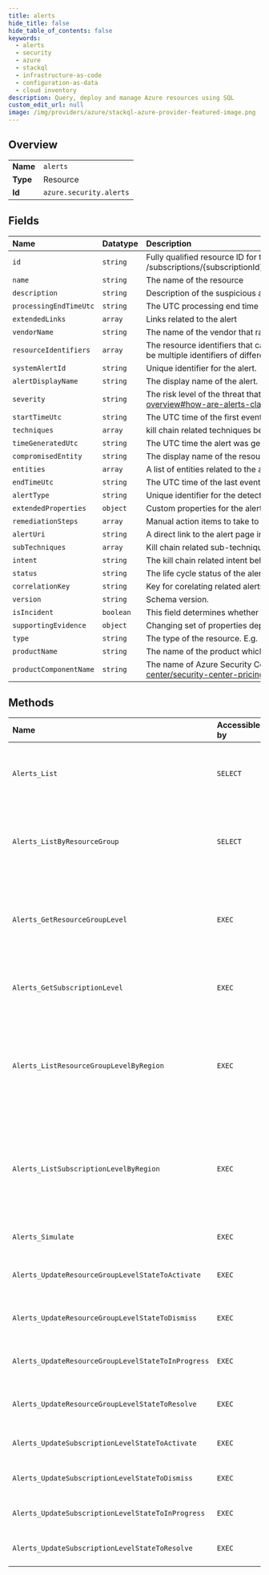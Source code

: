 ```yaml
---
title: alerts
hide_title: false
hide_table_of_contents: false
keywords:
  - alerts
  - security
  - azure    
  - stackql
  - infrastructure-as-code
  - configuration-as-data
  - cloud inventory
description: Query, deploy and manage Azure resources using SQL
custom_edit_url: null
image: /img/providers/azure/stackql-azure-provider-featured-image.png
---
```

  
    

## Overview
<table><tbody>
<tr><td><b>Name</b></td><td><code>alerts</code></td></tr>
<tr><td><b>Type</b></td><td>Resource</td></tr>
<tr><td><b>Id</b></td><td><code>azure.security.alerts</code></td></tr>
</tbody></table>

## Fields
| Name | Datatype | Description |
|:-----|:---------|:------------|
| `id` | `string` | Fully qualified resource ID for the resource. Ex - /subscriptions/{subscriptionId}/resourceGroups/{resourceGroupName}/providers/{resourceProviderNamespace}/{resourceType}/{resourceName} |
| `name` | `string` | The name of the resource |
| `description` | `string` | Description of the suspicious activity that was detected. |
| `processingEndTimeUtc` | `string` | The UTC processing end time of the alert in ISO8601 format. |
| `extendedLinks` | `array` | Links related to the alert |
| `vendorName` | `string` | The name of the vendor that raises the alert. |
| `resourceIdentifiers` | `array` | The resource identifiers that can be used to direct the alert to the right product exposure group (tenant, workspace, subscription etc.). There can be multiple identifiers of different type per alert. |
| `systemAlertId` | `string` | Unique identifier for the alert. |
| `alertDisplayName` | `string` | The display name of the alert. |
| `severity` | `string` | The risk level of the threat that was detected. Learn more: https://docs.microsoft.com/en-us/azure/security-center/security-center-alerts-overview#how-are-alerts-classified. |
| `startTimeUtc` | `string` | The UTC time of the first event or activity included in the alert in ISO8601 format. |
| `techniques` | `array` | kill chain related techniques behind the alert. |
| `timeGeneratedUtc` | `string` | The UTC time the alert was generated in ISO8601 format. |
| `compromisedEntity` | `string` | The display name of the resource most related to this alert. |
| `entities` | `array` | A list of entities related to the alert. |
| `endTimeUtc` | `string` | The UTC time of the last event or activity included in the alert in ISO8601 format. |
| `alertType` | `string` | Unique identifier for the detection logic (all alert instances from the same detection logic will have the same alertType). |
| `extendedProperties` | `object` | Custom properties for the alert. |
| `remediationSteps` | `array` | Manual action items to take to remediate the alert. |
| `alertUri` | `string` | A direct link to the alert page in Azure Portal. |
| `subTechniques` | `array` | Kill chain related sub-techniques behind the alert. |
| `intent` | `string` | The kill chain related intent behind the alert. For list of supported values, and explanations of Azure Security Center's supported kill chain intents. |
| `status` | `string` | The life cycle status of the alert. |
| `correlationKey` | `string` | Key for corelating related alerts. Alerts with the same correlation key considered to be related. |
| `version` | `string` | Schema version. |
| `isIncident` | `boolean` | This field determines whether the alert is an incident (a compound grouping of several alerts) or a single alert. |
| `supportingEvidence` | `object` | Changing set of properties depending on the supportingEvidence type. |
| `type` | `string` | The type of the resource. E.g. "Microsoft.Compute/virtualMachines" or "Microsoft.Storage/storageAccounts" |
| `productName` | `string` | The name of the product which published this alert (Azure Security Center, Azure ATP, Microsoft Defender ATP, O365 ATP, MCAS, and so on). |
| `productComponentName` | `string` | The name of Azure Security Center pricing tier which powering this alert. Learn more: https://docs.microsoft.com/en-us/azure/security-center/security-center-pricing |
## Methods
| Name | Accessible by | Required Params | Description |
|:-----|:--------------|:----------------|:------------|
| `Alerts_List` | `SELECT` | `api-version, subscriptionId` | List all the alerts that are associated with the subscription |
| `Alerts_ListByResourceGroup` | `SELECT` | `api-version, resourceGroupName, subscriptionId` | List all the alerts that are associated with the resource group |
| `Alerts_GetResourceGroupLevel` | `EXEC` | `alertName, api-version, ascLocation, resourceGroupName, subscriptionId` | Get an alert that is associated a resource group or a resource in a resource group |
| `Alerts_GetSubscriptionLevel` | `EXEC` | `alertName, api-version, ascLocation, subscriptionId` | Get an alert that is associated with a subscription |
| `Alerts_ListResourceGroupLevelByRegion` | `EXEC` | `api-version, ascLocation, resourceGroupName, subscriptionId` | List all the alerts that are associated with the resource group that are stored in a specific location |
| `Alerts_ListSubscriptionLevelByRegion` | `EXEC` | `api-version, ascLocation, subscriptionId` | List all the alerts that are associated with the subscription that are stored in a specific location |
| `Alerts_Simulate` | `EXEC` | `api-version, ascLocation, subscriptionId` | Simulate security alerts |
| `Alerts_UpdateResourceGroupLevelStateToActivate` | `EXEC` | `alertName, api-version, ascLocation, resourceGroupName, subscriptionId` | Update the alert's state |
| `Alerts_UpdateResourceGroupLevelStateToDismiss` | `EXEC` | `alertName, api-version, ascLocation, resourceGroupName, subscriptionId` | Update the alert's state |
| `Alerts_UpdateResourceGroupLevelStateToInProgress` | `EXEC` | `alertName, api-version, ascLocation, resourceGroupName, subscriptionId` | Update the alert's state |
| `Alerts_UpdateResourceGroupLevelStateToResolve` | `EXEC` | `alertName, api-version, ascLocation, resourceGroupName, subscriptionId` | Update the alert's state |
| `Alerts_UpdateSubscriptionLevelStateToActivate` | `EXEC` | `alertName, api-version, ascLocation, subscriptionId` | Update the alert's state |
| `Alerts_UpdateSubscriptionLevelStateToDismiss` | `EXEC` | `alertName, api-version, ascLocation, subscriptionId` | Update the alert's state |
| `Alerts_UpdateSubscriptionLevelStateToInProgress` | `EXEC` | `alertName, api-version, ascLocation, subscriptionId` | Update the alert's state |
| `Alerts_UpdateSubscriptionLevelStateToResolve` | `EXEC` | `alertName, api-version, ascLocation, subscriptionId` | Update the alert's state |
